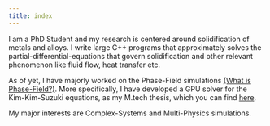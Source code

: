 ```yaml
---
title: index
---
```



I am a PhD Student and my research is centered around solidification of metals and alloys. I write large C++ programs that approximately solves the partial-differential-equations that govern solidification and other relevant phenomenon like fluid flow, heat transfer etc.

As of yet, I have majorly worked on the Phase-Field simulations [(What is Phase-Field?)](notes/pfm_intro.html). More specifically, I have developed a GPU solver for the Kim-Kim-Suzuki equations, as my M.tech thesis, which you can find [here](projects/ug_kks_sycl.html).

My major interests are Complex-Systems and Multi-Physics simulations.
